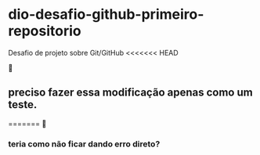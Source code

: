 # dio-desafio-github-primeiro-repositorio
Desafio de projeto sobre Git/GitHub
<<<<<<< HEAD

:chicken:
 ## preciso fazer essa modificação apenas como um teste.
=======
🐔

### teria como não ficar dando erro direto?
